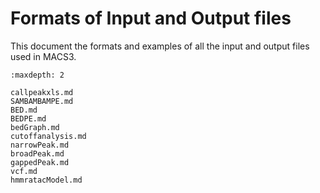 # Formats of Input and Output files

This document the formats and examples of all the input and output
files used in MACS3.

```{toctree}
:maxdepth: 2

callpeakxls.md
SAMBAMBAMPE.md
BED.md
BEDPE.md
bedGraph.md
cutoffanalysis.md
narrowPeak.md
broadPeak.md
gappedPeak.md
vcf.md
hmmratacModel.md
